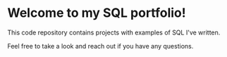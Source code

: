 # Welcome to my SQL portfolio!

This code repository contains projects with examples of SQL I've written.

Feel free to take a look and reach out if you have any questions.

